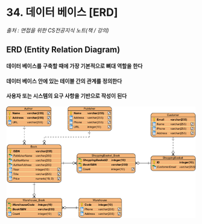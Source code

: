 # 34. 데이터 베이스 [ERD]

*출처 : 면접을 위한 CS전공지식 노트(책 / 강의)*



## ERD (Entity Relation Diagram)

#### 데이터 베이스를 구축할 때에 가장 기본적으로 뼈대 역할을 한다



#### 데이터 베이스 안에 있는 테이블 간의 관계를 정의한다



#### 사용자 또는 시스템의 요구 사항을 기반으로 작성이 된다



<img src="35_데이터베이스_ERD.assets/01-entity-relationship-diagram.webp" alt="01-entity-relationship-diagram" style="zoom:67%;" />
